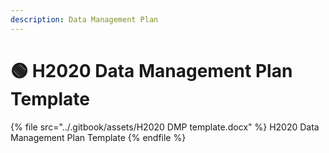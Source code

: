 ```yaml
---
description: Data Management Plan
---
```


# 🟢 H2020 Data Management Plan Template

{% file src="../.gitbook/assets/H2020 DMP template.docx" %}
H2020 Data Management Plan Template
{% endfile %}
